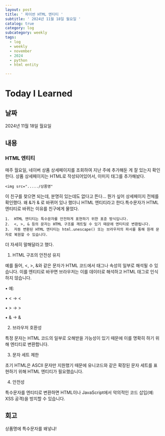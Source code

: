 ```yaml
---
layout: post
title: ' 파이썬 HTML 엔티티 '
subtitle: ' 2024년 11월 18일 월요일 '
catalog: true
category: log
subcategory: weekly
tags:
  - log
  - weekly
  - november
  - 2024
  - python
  - html entity

---
```


# Today I Learned

## 날짜

2024년 11월 18일 월요일

## 내용

### HTML 엔티티

매주 월요일, 네이버 상품 상세페이지를 조회하여 지난 주에 추가해둔 게 잘 있는지 확인한다. 상품 상세페이지는 HTML로 작성되어있어서, 이미지 태그를 추가해놨다.

`<img src="...../상품명"`

이 친구를 찾으면 되는데, 분명히 있는데도 없다고 뜬다… 뭔가 싶어 상세페이지 전체를 확인했다. 왜 &가 &amp; 로 바뀌어 있나 했더니 HTML 엔티티라고 한다.특수문자가 HTML 엔티티로 바뀌는 이유를 친구에게 물었다.

```
1.	HTML 엔티티는 특수문자를 안전하게 표현하기 위한 표준 방식입니다.
2.	<, >, & 등의 문자는 HTML 구조를 깨트릴 수 있기 때문에 엔티티로 변환됩니다.
3.	자동 변환된 HTML 엔티티는 html.unescape() 또는 브라우저의 파서를 통해 원래 문자로 복원할 수 있습니다.

```

더 자세히 말해달라고 했다.

1.	HTML 구조의 안전성 유지

예를 들어, <, >, &와 같은 문자가 HTML 코드에서 태그나 속성의 일부로 해석될 수 있습니다. 이를 엔티티로 바꾸면 브라우저는 이를 데이터로 해석하고 HTML 태그로 인식하지 않습니다.

•	예:

•	< → &lt;

•	> → &gt;

•	& → &amp;

2.	브라우저 호환성

특정 문자는 HTML 코드의 일부로 오해받을 가능성이 있기 때문에 이를 명확히 하기 위해 엔티티로 변환합니다.

3.	문자 세트 제한

초기 HTML은 ASCII 문자만 지원했기 때문에 유니코드와 같은 확장된 문자 세트를 표현하기 위해 HTML 엔티티가 필요했습니다.

4.	안전성

특수문자를 엔티티로 변환하면 HTML이나 JavaScript에서 악의적인 코드 삽입(예: XSS 공격)을 방지할 수 있습니다.

## 회고

상품명에 특수문자를 왜넣냐!